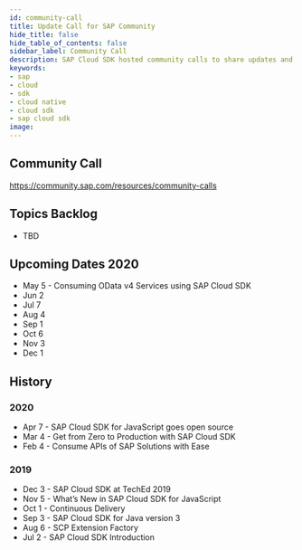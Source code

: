 ```yaml
---
id: community-call
title: Update Call for SAP Community
hide_title: false
hide_table_of_contents: false
sidebar_label: Community Call
description: SAP Cloud SDK hosted community calls to share updates and demonstrate best practices for developers.
keywords:
- sap
- cloud
- sdk
- cloud native
- cloud sdk
- sap cloud sdk
image:
---
```


## Community Call

https://community.sap.com/resources/community-calls

## Topics Backlog

* TBD

## Upcoming Dates 2020

* May 5 - Consuming OData v4 Services using SAP Cloud SDK
* Jun 2
* Jul 7
* Aug 4
* Sep 1
* Oct 6
* Nov 3
* Dec 1

## History

### 2020

* Apr 7 - SAP Cloud SDK for JavaScript goes open source
* Mar 4 - Get from Zero to Production with SAP Cloud SDK
* Feb 4 - Consume APIs of SAP Solutions with Ease

### 2019

* Dec 3 - SAP Cloud SDK at TechEd 2019
* Nov 5 - What’s New in SAP Cloud SDK for JavaScript
* Oct 1 - Continuous Delivery
* Sep 3 - SAP Cloud SDK for Java version 3
* Aug 6 - SCP Extension Factory
* Jul 2 - SAP Cloud SDK Introduction
